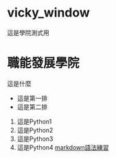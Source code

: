 # vicky_window
這是學院測式用
# 職能發展學院

這是什麼 

- 這是第一排
- 這是第二排

1. 這是Python1
2. 這是Python2
3. 這是Python3
4. 這是Python4
[markdown語法練習](README.md)